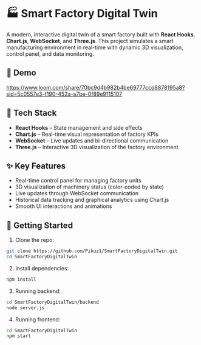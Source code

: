 # 🏭 Smart Factory Digital Twin

A modern, interactive digital twin of a smart factory built with **React Hooks**, **Chart.js**, **WebSocket**, and **Three.js**. This project simulates a smart manufacturing environment in real-time with dynamic 3D visualization, control panel, and data monitoring.

## 🎥 Demo

https://www.loom.com/share/70bc9d4b982b4be69777ccd8878195a8?sid=5c0557e3-f190-452a-a7be-0f89e9115107


## 🚀 Tech Stack

- **React Hooks** – State management and side effects
- **Chart.js** – Real-time visual representation of factory KPIs
- **WebSocket** – Live updates and bi-directional communication
- **Three.js** – Interactive 3D visualization of the factory environment

## ✨ Key Features

- Real-time control panel for managing factory units
- 3D visualization of machinery status (color-coded by state)
- Live updates through WebSocket communication
- Historical data tracking and graphical analytics using Chart.js
- Smooth UI interactions and animations


## 🧪 Getting Started

1. Clone the repo:

```bash
git clone https://github.com/Pikuz1/SmartFactoryDigitalTwin.git
cd SmartFactoryDigitalTwin 
```
2. Install dependencies:

```bash
npm install
```
3. Running backend:

```bash
cd SmartFactoryDigitalTwin/backend
node server.js
```
4. Running frontend:

```bash
cd SmartFactoryDigitalTwin
npm start
```